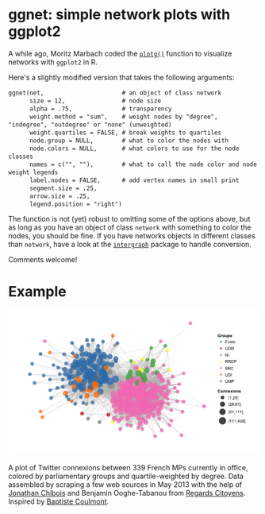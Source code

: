 # ggnet: simple network plots with ggplot2

A while ago, Moritz Marbach coded the [`plotg()`][mm] function to visualize networks with `ggplot2` in R. 

Here's a slightly modified version that takes the following arguments:

    ggnet(net,                      # an object of class network
          size = 12,                # node size
          alpha = .75,              # transparency
          weight.method = "sum",    # weight nodes by "degree", "indegree", "outdegree" or "none" (unweighted)
          weight.quartiles = FALSE, # break weights to quartiles
          node.group = NULL,        # what to color the nodes with
          node.colors = NULL,       # what colors to use for the node classes
          names = c("", ""),        # what to call the node color and node weight legends
          label.nodes = FALSE,      # add vertex names in small print
          segment.size = .25,       
          arrow.size = .25,         
          legend.position = "right")

[mm]: http://sumtxt.wordpress.com/2011/07/02/visualizing-networks-with-ggplot2-in-r/

The function is not (yet) robust to omitting some of the options above, but as long as you have an object of class `network` with something to color the nodes, you should be fine. If you have networks objects in different classes than `network`, have a look at the [`intergraph`][ig] package to handle conversion.

[ig]: http://intergraph.r-forge.r-project.org/

Comments welcome!

# Example

![French MPs on Twitter](example.png)

A plot of Twitter connexions between 339 French MPs currently in office, colored by parliamentary groups and quartile-weighted by degree. Data assembled by scraping a few web sources in May 2013 with the help of [Jonathan Chibois][jc] and Benjamin Ooghe-Tabanou from [Regards Citoyens][rc]. Inspired by [Baptiste Coulmont][bc].

[bc]: http://coulmont.com/index.php?s=d%C3%A9put%C3%A9s
[jc]: http://laspic.hypotheses.org/
[rc]: http://www.regardscitoyens.org/
